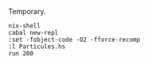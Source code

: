 Temporary.

```
nix-shell
cabal new-repl
:set -fobject-code -O2 -fforce-recomp
:l Particules.hs
run 200
```
